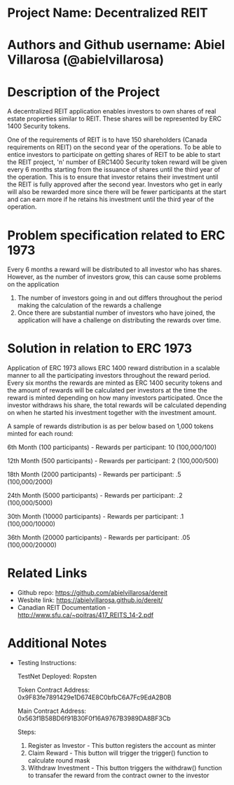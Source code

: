 # Project Name: Decentralized REIT

# Authors and Github username: Abiel Villarosa (@abielvillarosa)

# Description of the Project 

A decentralized REIT application enables investors to own shares of real estate properties similar to REIT. These shares will be represented by ERC 1400 Security tokens. 

One of the requirements of REIT is to have 150 shareholders (Canada requirements on REIT) on the second year of the operations. To be able to entice investors to participate on getting shares of REIT to be able to start the REIT project, 'n' number of ERC1400 Security token reward will be given every 6 months starting from the issuance of shares until the third year of the operation. This is to ensure that investor retains their investment until the REIT is fully approved after the second year. Investors who get in early will also be rewarded more since there will be fewer participants at the start and can earn more if he retains his investment until the third year of the operation.

# Problem specification related to ERC 1973

Every 6 months a reward will be distributed to all investor who has shares. However, as the number of investors grow, this can cause some problems on the application
1) The number of investors going in and out differs throughout the period making the calculation of the rewards a challenge
2) Once there are substantial number of investors who have joined, the application will have a challenge on distributing the rewards over time.

# Solution in relation to ERC 1973 

Application of ERC 1973 allows ERC 1400 reward distribution in a scalable manner to all the participating investors throughout the reward period. Every six months the rewards are minted as ERC 1400 security tokens and the amount of rewards will be calculated per investors at the time the reward is minted depending on how many investors participated. Once the investor withdraws his share, the total rewards will be calculated depending on when he started his investment together with the investment amount.

A sample of rewards distribution is as per below based on 1,000 tokens minted for each round:

6th Month (100 participants) - Rewards per participant: 10 (100,000/100)

12th Month (500 participants) - Rewards per participant: 2 (100,000/500)

18th Month (2000 participants) - Rewards per participant: .5 (100,000/2000)

24th Month (5000 participants) - Rewards per participant: .2 (100,000/5000)

30th Month (10000 participants) - Rewards per participant: .1 (100,000/10000)

36th Month (20000 participants) - Rewards per participant: .05 (100,000/20000)


# Related Links

* Github repo: https://github.com/abielvillarosa/dereit
* Wesbite link: https://abielvillarosa.github.io/dereit/
* Canadian REIT Documentation - http://www.sfu.ca/~poitras/417_REITS_14-2.pdf

# Additional Notes 
* Testing Instructions:
  
  TestNet Deployed: Ropsten
  
  Token Contract Address: 0x9F83fe7891429e1D674E8C0bfbC6A7Fc9EdA2B0B
  
  Main Contract Address: 0x563f1B58BD6f91B30F0f16A9767B3989DA8BF3Cb
  
  Steps:
  1) Register as Investor - This button registers the account as minter
  2) Claim Reward - This button will trigger the trigger() function to calculate round mask
  3) Withdraw Investment - This button triggers the withdraw() function to transafer the reward from the contract owner to the investor
